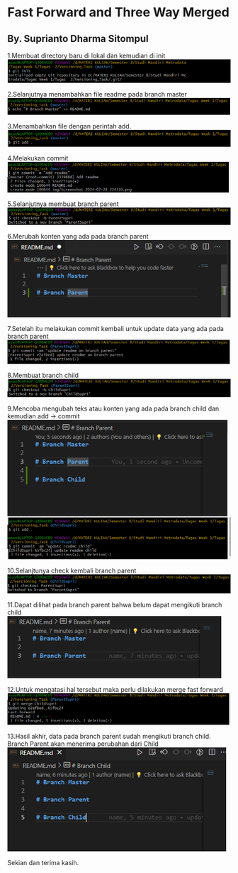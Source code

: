 # Fast Forward and Three Way Merged
## By. Suprianto Dharma Sitompul

1.Membuat directory baru di lokal dan kemudian di init
![alt text](https://github.com/SIBKM-06-Java/S1-Git/blob/ParentSupri/img/1.png?raw=true)

2.Selanjutnya menambahkan file readme pada branch master
![alt text](https://github.com/SIBKM-06-Java/S1-Git/blob/ParentSupri/img/2.png?raw=true)

3.Menambahkan file dengan perintah add.
![alt text](https://github.com/SIBKM-06-Java/S1-Git/blob/ParentSupri/img/3.png?raw=true)

4.Melakukan commit
![alt text](https://github.com/SIBKM-06-Java/S1-Git/blob/ParentSupri/img/4.png?raw=true)

5.Selanjutnya membuat branch parent
![alt text](https://github.com/SIBKM-06-Java/S1-Git/blob/ParentSupri/img/5.png?raw=true)

6.Merubah konten yang ada pada branch parent
![alt text](https://github.com/SIBKM-06-Java/S1-Git/blob/ParentSupri/img/6.png?raw=true)

7.Setelah itu melakukan commit kembali untuk update data yang ada pada branch parent
![alt text](https://github.com/SIBKM-06-Java/S1-Git/blob/ParentSupri/img/7.png?raw=true)

8.Membuat branch child
![alt text](https://github.com/SIBKM-06-Java/S1-Git/blob/ParentSupri/img/8.png?raw=true)

9.Mencoba mengubah teks atau konten yang ada pada branch child dan kemudian add -> commit
![alt text](https://github.com/SIBKM-06-Java/S1-Git/blob/ParentSupri/img/9.png?raw=true)
![alt text](https://github.com/SIBKM-06-Java/S1-Git/blob/ParentSupri/img/9-2.png?raw=true)

10.Selanjtunya check kembali branch parent
![alt text](https://github.com/SIBKM-06-Java/S1-Git/blob/ParentSupri/img/10.png?raw=true)

11.Dapat dilihat pada branch parent bahwa belum dapat mengikuti branch child
![alt text](https://github.com/SIBKM-06-Java/S1-Git/blob/ParentSupri/img/11.png?raw=true)

12.Untuk mengatasi hal tersebut maka perlu dilakukan merge fast forward
![alt text](https://github.com/SIBKM-06-Java/S1-Git/blob/ParentSupri/img/12.png?raw=true)

13.Hasil akhir, data pada branch parent sudah mengikuti branch child. Branch Parent akan menerima perubahan dari Child
![alt text](https://github.com/SIBKM-06-Java/S1-Git/blob/ParentSupri/img/13.png?raw=true)


Sekian dan terima kasih.